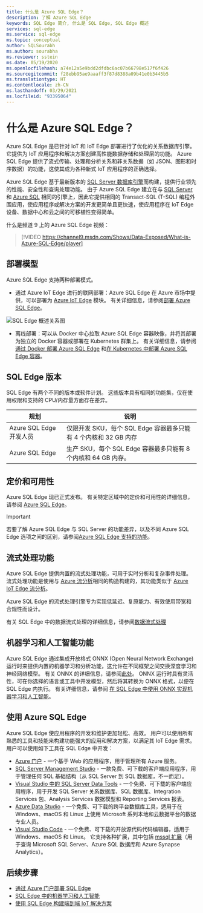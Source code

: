 ```yaml
---
title: 什么是 Azure SQL Edge？
description: 了解 Azure SQL Edge
keywords: SQL Edge 简介, 什么是 SQL Edge, SQL Edge 概述
services: sql-edge
ms.service: sql-edge
ms.topic: conceptual
author: SQLSourabh
ms.author: sourabha
ms.reviewer: sstein
ms.date: 05/19/2020
ms.openlocfilehash: a74e12a5e9bdd2dfdbc6ac07b66798e517f6f426
ms.sourcegitcommit: f28ebb95ae9aaaff3f87d8388a09b41e0b3445b5
ms.translationtype: HT
ms.contentlocale: zh-CN
ms.lasthandoff: 03/29/2021
ms.locfileid: "93395064"
---
```

# <a name="what-is-azure-sql-edge"></a>什么是 Azure SQL Edge？

Azure SQL Edge 是已针对 IoT 和 IoT Edge 部署进行了优化的关系数据库引擎。 它提供为 IoT 应用程序和解决方案创建高性能数据存储和处理层的功能。 Azure SQL Edge 提供了流式传输、处理和分析关系和非关系数据（如 JSON、图形和时序数据）的功能，这使其成为各种新式 IoT 应用程序的正确选择。

Azure SQL Edge 基于最新版本的 [SQL Server 数据库引擎](/sql/sql-server/sql-server-technical-documentation)而构建，提供行业领先的性能、安全性和查询处理功能。 由于 Azure SQL Edge 建立在与 [SQL Server](/sql/sql-server/sql-server-technical-documentation) 和 [Azure SQL](../azure-sql/index.yml) 相同的引擎上，因此它提供相同的 Transact-SQL (T-SQL) 编程外围应用，使应用程序或解决方案的开发更简单且更快速，使应用程序在 IoT Edge 设备、数据中心和云之间的可移植性变得简单。

什么是频道 9 上的 Azure SQL Edge 视频：
> [!VIDEO https://channel9.msdn.com/Shows/Data-Exposed/What-is-Azure-SQL-Edge/player]

## <a name="deployment-models"></a>部署模型

Azure SQL Edge 支持两种部署模式。

- 通过 Azure IoT Edge 进行的联网部署：Azure SQL Edge 在 Azure 市场中提供，可以部署为 [Azure IoT Edge](../iot-edge/about-iot-edge.md) 模块。 有关详细信息，请参阅[部署 Azure SQL Edge](deploy-portal.md)。<br>

![SQL Edge 概述关系图](media/overview/overview.png)

- 离线部署：可以从 Docker 中心拉取 Azure SQL Edge 容器映像，并将其部署为独立的 Docker 容器或部署在 Kubernetes 群集上。 有关详细信息，请参阅[通过 Docker 部署 Azure SQL Edge](disconnected-deployment.md) 和[在 Kubernetes 中部署 Azure SQL Edge 容器](deploy-kubernetes.md)。

## <a name="editions-of-sql-edge"></a>SQL Edge 版本

SQL Edge 有两个不同的版本或软件计划。 这些版本具有相同的功能集，仅在使用权限和支持的 CPU/内存量方面存在差异。

   |**规划**  |**说明**  |
   |---------|---------|
   |Azure SQL Edge 开发人员  |  仅限开发 SKU，每个 SQL Edge 容器最多只能有 4 个内核和 32 GB 内存  |
   |Azure SQL Edge    |  生产 SKU，每个 SQL Edge 容器最多只能有 8 个内核和 64 GB 内存。 |

## <a name="pricing-and-availability"></a>定价和可用性

Azure SQL Edge 现已正式发布。 有关特定区域中的定价和可用性的详细信息，请参阅 [Azure SQL Edge](https://azure.microsoft.com/services/sql-edge/)。

> [!IMPORTANT]
> 若要了解 Azure SQL Edge 与 SQL Server 的功能差异，以及不同 Azure SQL Edge 选项之间的区别，请参阅[Azure SQL Edge 支持的功能](features.md)。

## <a name="streaming-capabilities"></a>流式处理功能  

Azure SQL Edge 提供内置的流式处理功能，可用于实时分析和复杂事件处理。 流式处理功能是使用与 [Azure 流分析](../stream-analytics/stream-analytics-introduction.md)相同的构造构建的，其功能类似于 [Azure IoT Edge 流分析](../stream-analytics/stream-analytics-edge.md)。

Azure SQL Edge 的流式处理引擎专为实现低延迟、复原能力、有效使用带宽和合规性而设计。 

有关 SQL Edge 中的数据流式处理的详细信息，请参阅[数据流式处理](stream-data.md)

## <a name="machine-learning-and-artificial-intelligence-capabilities"></a>机器学习和人工智能功能

Azure SQL Edge 通过集成开放格式 ONNX (Open Neural Network Exchange) 运行时来提供内置的机器学习和分析功能，这允许在不同框架之间交换深度学习和神经网络模型。 有关 ONNX 的详细信息，请参阅[此处](https://onnx.ai/)。 ONNX 运行时具有灵活性，可在你选择的语言或工具中开发模型，然后将其转换为 ONNX 格式，以便在 SQL Edge 内执行。 有关详细信息，请参阅 [在 SQL Edge 中使用 ONNX 实现机器学习和人工智能](onnx-overview.md)。

## <a name="working-with-azure-sql-edge"></a>使用 Azure SQL Edge

Azure SQL Edge 使应用程序的开发和维护更加轻松、高效。 用户可以使用所有熟悉的工具和技能来构建功能强大的应用和解决方案，以满足其 IoT Edge 需求。 用户可以使用如下工具在 SQL Edge 中开发：

- [Azure 门户](https://portal.azure.com/) - 一个基于 Web 的应用程序，用于管理所有 Azure 服务。
- [SQL Server Management Studio](/sql/ssms/download-sql-server-management-studio-ssms/) - 一款免费、可下载的客户端应用程序，用于管理任何 SQL 基础结构（从 SQL Server 到 SQL 数据库，不一而足）。
- [Visual Studio 中的 SQL Server Data Tools](/sql/ssdt/download-sql-server-data-tools-ssdt/) - 一个免费、可下载的客户端应用程序，用于开发 SQL Server 关系数据库、SQL 数据库、Integration Services 包、Analysis Services 数据模型和 Reporting Services 报表。
- [Azure Data Studio](/sql/azure-data-studio/what-is/) - 一个免费、可下载的跨平台数据库工具，适用于在 Windows、macOS 和 Linux 上使用 Microsoft 系列本地和云数据平台的数据专业人员。
- [Visual Studio Code](https://code.visualstudio.com/docs) - 一个免费、可下载的开放源代码代码编辑器，适用于 Windows、macOS 和 Linux。 它支持各种扩展，其中包括 [mssql 扩展](https://aka.ms/mssql-marketplace)（用于查询 Microsoft SQL Server、Azure SQL 数据库和 Azure Synapse Analytics）。


## <a name="next-steps"></a>后续步骤

- [通过 Azure 门户部署 SQL Edge](deploy-portal.md)
- [SQL Edge 中的机器学习和人工智能](onnx-overview.md)
- [使用 SQL Edge 构建端到端 IoT 解决方案](tutorial-deploy-azure-resources.md)